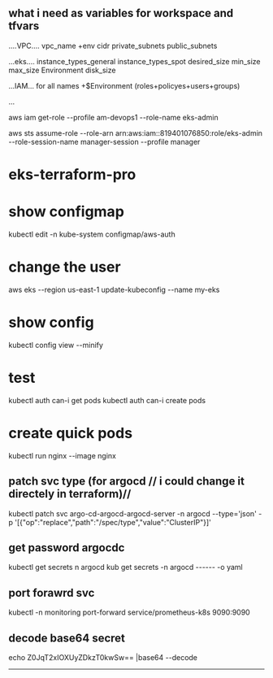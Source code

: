 ## what i need as variables for workspace and tfvars

....VPC....
vpc_name +env
cidr
private_subnets
public_subnets

...eks....
instance_types_general
instance_types_spot
desired_size
min_size
max_size
Environment
disk_size

...IAM...
for all names +$Environment (roles+policyes+users+groups)

...



aws iam get-role --profile am-devops1 --role-name eks-admin

aws sts assume-role --role-arn arn:aws:iam::819401076850:role/eks-admin --role-session-name manager-session --profile manager 
# eks-terraform-pro

# show configmap 
kubectl edit -n kube-system configmap/aws-auth

# change the user

aws eks --region us-east-1 update-kubeconfig --name my-eks
# show config
kubectl config view --minify 

# test
kubectl auth can-i get pods 
kubectl auth can-i create pods

# create quick pods
kubectl run nginx --image nginx

## patch svc type (for argocd // i could change it directely in terraform)//
kubectl patch svc argo-cd-argocd-argocd-server -n argocd --type='json' -p '[{"op":"replace","path":"/spec/type","value":"ClusterIP"}]'

## get password argocdc 

kubectl get secrets n argocd
kub get secrets -n argocd ------ -o yaml 

## port forawrd svc
kubectl -n monitoring port-forward service/prometheus-k8s 9090:9090

## decode base64 secret
echo Z0JqT2xIOXUyZDkzT0kwSw== |base64 --decode

***********************